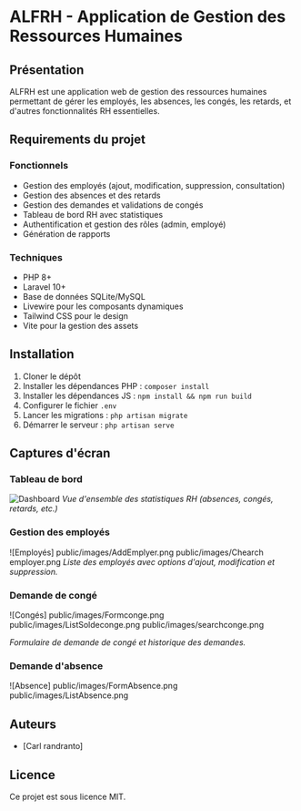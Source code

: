 
# ALFRH - Application de Gestion des Ressources Humaines

## Présentation
ALFRH est une application web de gestion des ressources humaines permettant de gérer les employés, les absences, les congés, les retards, et d'autres fonctionnalités RH essentielles.

## Requirements du projet

### Fonctionnels
- Gestion des employés (ajout, modification, suppression, consultation)
- Gestion des absences et des retards
- Gestion des demandes et validations de congés
- Tableau de bord RH avec statistiques
- Authentification et gestion des rôles (admin, employé)
- Génération de rapports

### Techniques
- PHP 8+
- Laravel 10+
- Base de données SQLite/MySQL
- Livewire pour les composants dynamiques
- Tailwind CSS pour le design
- Vite pour la gestion des assets

## Installation
1. Cloner le dépôt
2. Installer les dépendances PHP : `composer install`
3. Installer les dépendances JS : `npm install && npm run build`
4. Configurer le fichier `.env`
5. Lancer les migrations : `php artisan migrate`
6. Démarrer le serveur : `php artisan serve`

## Captures d'écran

### Tableau de bord
![Dashboard](public/images/dashboard.png)
*Vue d'ensemble des statistiques RH (absences, congés, retards, etc.)*

### Gestion des employés
![Employés]
public/images/AddEmplyer.png
public/images/Chearch employer.png
*Liste des employés avec options d'ajout, modification et suppression.*

### Demande de congé
![Congés]
public/images/Formconge.png
public/images/ListSoldeconge.png
public/images/searchconge.png

*Formulaire de demande de congé et historique des demandes.*
### Demande d'absence
![Absence]
public/images/FormAbsence.png
public/images/ListAbsence.png

## Auteurs
- [Carl randranto]

## Licence
Ce projet est sous licence MIT.
